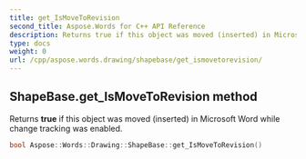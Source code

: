 ```yaml
---
title: get_IsMoveToRevision
second_title: Aspose.Words for C++ API Reference
description: Returns true if this object was moved (inserted) in Microsoft Word while change tracking was enabled. 
type: docs
weight: 0
url: /cpp/aspose.words.drawing/shapebase/get_ismovetorevision/
---
```

## ShapeBase.get_IsMoveToRevision method


Returns **true** if this object was moved (inserted) in Microsoft Word while change tracking was enabled.

```cpp
bool Aspose::Words::Drawing::ShapeBase::get_IsMoveToRevision()
```

